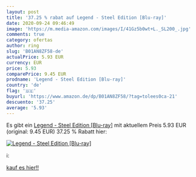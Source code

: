 ```yaml
---
layout: post
title: '37.25 % rabat auf Legend - Steel Edition [Blu-ray]'
date: 2020-09-24 09:46:49
image: 'https://m.media-amazon.com/images/I/41Gz5b0wt+L._SL200_.jpg'
comments: true
category: ofertas
author: ring
slug: 'B01AN8ZF58-de'
actualPrice: 5.93 EUR
currency: EUR
price: 5.93
comparePrice: 9.45 EUR
prodname: 'Legend - Steel Edition [Blu-ray]'
country: 'de'
flag: '🇩🇪'
buyurl: 'https://www.amazon.de/dp/B01AN8ZF58/?tag=tolees0ca-21'
descuento: '37.25'
average: '5.93'
---
```


Es gibt ein [Legend - Steel Edition [Blu-ray]](https://www.amazon.de/dp/B01AN8ZF58/?tag=tolees0ca-21) mit aktuellem Preis 5.93 EUR (original: 9.45 EUR) 37.25 % Rabatt hier:

[![Legend - Steel Edition [Blu-ray]](https://m.media-amazon.com/images/I/41Gz5b0wt+L._SL200_.jpg)](https://www.amazon.de/dp/B01AN8ZF58/?tag=tolees0ca-21)

ℹ️:


[kauf es hier!!](https://www.amazon.de/dp/B01AN8ZF58/?tag=tolees0ca-21)
